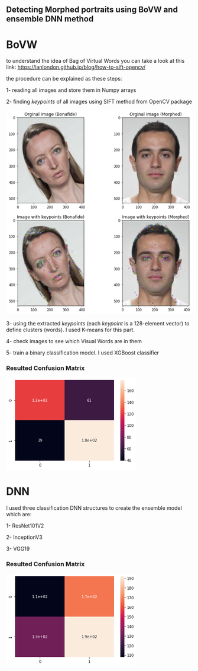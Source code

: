 ## Detecting Morphed portraits using BoVW and ensemble DNN method

# BoVW
to understand the idea of Bag of Virtual Words you can take a look at this link: https://ianlondon.github.io/blog/how-to-sift-opencv/

the procedure can be explained as these steps:

1- reading all images and store them in Numpy arrays 

2- finding _keypoints_ of all images using SIFT method from OpenCV package

![Alt text](readme_img/bovw_keypoints.png?raw=true)

3- using the extracted _keypoints_ (each _keypoint_ is a 128-element vector) to define clusters (words). I used K-means for this part.

4- check images to see which Visual Words are in them

5- train a binary classification model. I used XGBoost classifier

### Resulted Confusion Matrix
![Alt text](readme_img/bovw_res.png?raw=true)

# DNN
I used three classification DNN structures to create the ensemble model which are:

1- ResNet101V2 

2- InceptionV3

3- VGG19

### Resulted Confusion Matrix
![Alt text](readme_img/dnn_res.png?raw=true)
